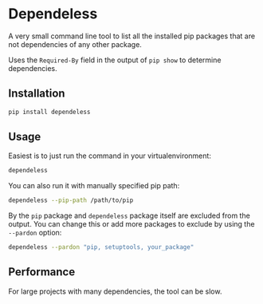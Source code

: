 # Dependeless

A very small command line tool to list all the installed pip packages that are not dependencies of any other package.  

Uses the `Required-By` field in the output of `pip show` to determine dependencies.

## Installation

```bash
pip install dependeless
```

## Usage

Easiest is to just run the command in your virtualenvironment:
```bash
dependeless
```

You can also run it with manually specified pip path:
```bash
dependeless --pip-path /path/to/pip
```

By the `pip` package and `dependeless` package itself are excluded from the output. You can change this or add more packages to exclude by using the `--pardon` option:
```bash
dependeless --pardon "pip, setuptools, your_package"
```

## Performance
For large projects with many dependencies, the tool can be slow.